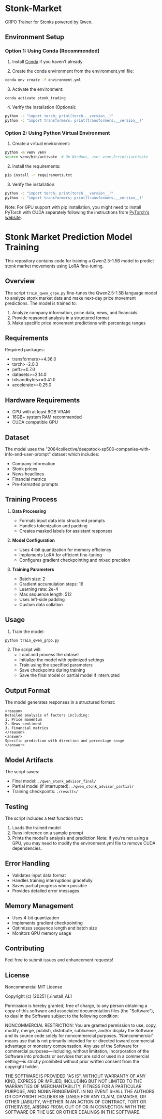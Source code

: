 # Stonk-Market

GRPO Trainer for Stonks powered by Qwen.

## Environment Setup

### Option 1: Using Conda (Recommended)

1. Install [Conda](https://docs.conda.io/en/latest/miniconda.html) if you haven't already

2. Create the conda environment from the environment.yml file:

```bash
conda env create -f environment.yml
```

3. Activate the environment:

```bash
conda activate stonk_trading
```

4. Verify the installation (Optional):

```bash
python -c "import torch; print(torch.__version__)"
python -c "import transformers; print(transformers.__version__)"
```

### Option 2: Using Python Virtual Environment

1. Create a virtual environment:

```bash
python -m venv venv
source venv/bin/activate  # On Windows, use: venv\Scripts\activate
```

2. Install the requirements:

```bash
pip install -r requirements.txt
```

3. Verify the installation:

```bash
python -c "import torch; print(torch.__version__)"
python -c "import transformers; print(transformers.__version__)"
```

Note: For GPU support with pip installation, you might need to install PyTorch with CUDA separately following the instructions from [PyTorch's website](https://pytorch.org/get-started/locally/).

# Stonk Market Prediction Model Training

This repository contains code for training a Qwen2.5-1.5B model to predict stonk market movements using LoRA fine-tuning.

## Overview

The script `train_qwen_grpo.py` fine-tunes the Qwen2.5-1.5B language model to analyze stonk market data and make next-day price movement predictions. The model is trained to:

1. Analyze company information, price data, news, and financials
2. Provide reasoned analysis in a structured format
3. Make specific price movement predictions with percentage ranges

## Requirements

Required packages:
- transformers>=4.36.0
- torch>=2.0.0
- peft>=0.7.0
- datasets>=2.14.0
- bitsandbytes>=0.41.0
- accelerate>=0.25.0

## Hardware Requirements

- GPU with at least 8GB VRAM
- 16GB+ system RAM recommended
- CUDA compatible GPU

## Dataset

The model uses the "2084collective/deepstock-sp500-companies-with-info-and-user-prompt" dataset which includes:
- Company information
- Stonk prices
- News headlines
- Financial metrics
- Pre-formatted prompts

## Training Process

1. **Data Processing**
   - Formats input data into structured prompts
   - Handles tokenization and padding
   - Creates masked labels for assistant responses

2. **Model Configuration**
   - Uses 4-bit quantization for memory efficiency
   - Implements LoRA for efficient fine-tuning
   - Configures gradient checkpointing and mixed precision

3. **Training Parameters**
   - Batch size: 2
   - Gradient accumulation steps: 16
   - Learning rate: 2e-4
   - Max sequence length: 512
   - Uses left-side padding
   - Custom data collation

## Usage

1. Train the model:

```bash
python train_qwen_grpo.py
```

2. The script will:
   - Load and process the dataset
   - Initialize the model with optimized settings
   - Train using the specified parameters
   - Save checkpoints during training
   - Save the final model or partial model if interrupted

## Output Format

The model generates responses in a structured format:
```
<reason>
Detailed analysis of factors including:
1. Price momentum
2. News sentiment
3. Financial metrics
</reason>
<answer>
Specific prediction with direction and percentage range
</answer>
```

## Model Artifacts

The script saves:
- Final model: `./qwen_stonk_advisor_final/`
- Partial model (if interrupted): `./qwen_stonk_advisor_partial/`
- Training checkpoints: `./results/`

## Testing

The script includes a test function that:
1. Loads the trained model
2. Runs inference on a sample prompt
3. Prints the model's analysis and prediction
Note: If you're not using a GPU, you may need to modify the environment.yml file to remove CUDA dependencies.

## Error Handling

- Validates input data format
- Handles training interruptions gracefully
- Saves partial progress when possible
- Provides detailed error messages

## Memory Management

- Uses 4-bit quantization
- Implements gradient checkpointing
- Optimizes sequence length and batch size
- Monitors GPU memory usage

## Contributing

Feel free to submit issues and enhancement requests!

## License

Noncommercial MIT License

Copyright (c) [2025] [./install_AL]

Permission is hereby granted, free of charge, to any person obtaining a copy of this software and associated documentation files (the "Software"), to deal in the Software subject to the following condition:

  NONCOMMERCIAL RESTRICTION:
  You are granted permission to use, copy, modify, merge, publish, distribute, sublicense, and/or display the Software and its source code solely for noncommercial purposes. “Noncommercial” means use that is not primarily intended for or directed toward commercial advantage or monetary compensation. Any use of the Software for commercial purposes—including, without limitation, incorporation of the Software into products or services that are sold or used in a commercial setting—is strictly prohibited without prior written consent from the copyright holder.

THE SOFTWARE IS PROVIDED "AS IS", WITHOUT WARRANTY OF ANY KIND, EXPRESS OR IMPLIED, INCLUDING BUT NOT LIMITED TO THE WARRANTIES OF MERCHANTABILITY, FITNESS FOR A PARTICULAR PURPOSE, AND NONINFRINGEMENT. IN NO EVENT SHALL THE AUTHORS OR COPYRIGHT HOLDERS BE LIABLE FOR ANY CLAIM, DAMAGES, OR OTHER LIABILITY, WHETHER IN AN ACTION OF CONTRACT, TORT OR OTHERWISE, ARISING FROM, OUT OF OR IN CONNECTION WITH THE SOFTWARE OR THE USE OR OTHER DEALINGS IN THE SOFTWARE.


